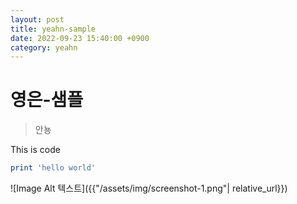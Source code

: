 ```yaml
---
layout: post
title: yeahn-sample
date: 2022-09-23 15:40:00 +0900
category: yeahn
---
```

# 영은-샘플
> 안뇽

This is code
```ruby
print 'hello world'
```
![Image Alt 텍스트]({{"/assets/img/screenshot-1.png"| relative_url}})